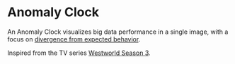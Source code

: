 # Anomaly Clock

An Anomaly Clock visualizes big data performance in a single image, with a focus on [divergence from expected behavior](https://www.cbr.com/westworld-season-3-divergence-graphics-serac-watch/).

Inspired from the TV series [Westworld Season 3](https://en.wikipedia.org/wiki/Westworld_season_3).
